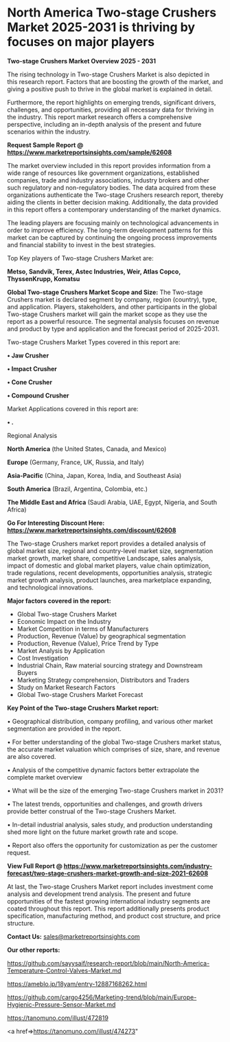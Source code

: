 # North America Two-stage Crushers Market 2025-2031 is thriving by focuses on major players

<Strong> Two-stage Crushers Market Overview 2025 - 2031</strong>

The rising technology in Two-stage Crushers Market is also depicted in this research report. Factors that are boosting the growth of the market, and giving a positive push to thrive in the global market is explained in detail.

Furthermore, the report highlights on emerging trends, significant drivers, challenges, and opportunities, providing all necessary data for thriving in the industry. This report market research offers a comprehensive perspective, including an in-depth analysis of the present and future scenarios within the industry.

<strong>Request Sample Report @ <a href=https://www.marketreportsinsights.com/sample/62608>https://www.marketreportsinsights.com/sample/62608</a></strong>

The market overview included in this report provides information from a wide range of resources like government organizations, established companies, trade and industry associations, industry brokers and other such regulatory and non-regulatory bodies. The data acquired from these organizations authenticate the Two-stage Crushers research report, thereby aiding the clients in better decision making. Additionally, the data provided in this report offers a contemporary understanding of the market dynamics.

The leading players are focusing mainly on technological advancements in order to improve efficiency. The long-term development patterns for this market can be captured by continuing the ongoing process improvements and financial stability to invest in the best strategies.

Top Key players of Two-stage Crushers Market are:

<strong>Metso, Sandvik, Terex, Astec Industries, Weir, Atlas Copco, ThyssenKrupp, Komatsu</strong>

<strong><b>Global Two-stage Crushers Market Scope and Size:</b></strong>
The Two-stage Crushers market is declared segment by company, region (country), type, and application. Players, stakeholders, and other participants in the global Two-stage Crushers market will gain the market scope as they use the report as a powerful resource. The segmental analysis focuses on revenue and product by type and application and the forecast period of 2025-2031.

Two-stage Crushers Market Types covered in this report are:

<strong>• Jaw Crusher

• Impact Crusher

• Cone Crusher

• Compound Crusher</strong>

Market Applications covered in this report are:

<strong>• .</strong> 

Regional Analysis

<strong>North America</strong> (the United States, Canada, and Mexico)

<strong>Europe</strong> (Germany, France, UK, Russia, and Italy)

<strong>Asia-Pacific</strong> (China, Japan, Korea, India, and Southeast Asia)

<strong>South America</strong> (Brazil, Argentina, Colombia, etc.)

<strong>The Middle East and Africa</strong> (Saudi Arabia, UAE, Egypt, Nigeria, and South Africa)

<strong>Go For Interesting Discount Here: <a href=https://www.marketreportsinsights.com/discount/62608>https://www.marketreportsinsights.com/discount/62608</a></strong>

The Two-stage Crushers market report provides a detailed analysis of global market size, regional and country-level market size, segmentation market growth, market share, competitive Landscape, sales analysis, impact of domestic and global market players, value chain optimization, trade regulations, recent developments, opportunities analysis, strategic market growth analysis, product launches, area marketplace expanding, and technological innovations.

<strong><b>Major factors covered in the report:</b></strong>
<ul>
  <li>Global Two-stage Crushers Market </li>
  <li>Economic Impact on the Industry</li>
  <li>Market Competition in terms of Manufacturers</li>
  <li>Production, Revenue (Value) by geographical segmentation</li>
  <li>Production, Revenue (Value), Price Trend by Type</li>
  <li>Market Analysis by Application</li>
  <li>Cost Investigation</li>
  <li>Industrial Chain, Raw material sourcing strategy and Downstream Buyers</li>
  <li>Marketing Strategy comprehension, Distributors and Traders</li>
  <li>Study on Market Research Factors</li>
  <li>Global Two-stage Crushers Market Forecast</li>
</ul>

<strong><b>Key Point of the Two-stage Crushers Market report:</b></strong>

• Geographical distribution, company profiling, and various other market segmentation are provided in the report.

• For better understanding of the global Two-stage Crushers market status, the accurate market valuation which comprises of size, share, and revenue are also covered.

• Analysis of the competitive dynamic factors better extrapolate the complete market overview

• What will be the size of the emerging Two-stage Crushers market in 2031?

• The latest trends, opportunities and challenges, and growth drivers provide better construal of the Two-stage Crushers Market.

• In-detail industrial analysis, sales study, and production understanding shed more light on the future market growth rate and scope.

• Report also offers the opportunity for customization as per the customer request.

<strong><b>View Full Report @ <a href=https://www.marketreportsinsights.com/industry-forecast/two-stage-crushers-market-growth-and-size-2021-62608>https://www.marketreportsinsights.com/industry-forecast/two-stage-crushers-market-growth-and-size-2021-62608</a></b></strong>


At last, the Two-stage Crushers Market report includes investment come analysis and development trend analysis. The present and future opportunities of the fastest growing international industry segments are coated throughout this report. This report additionally presents product specification, manufacturing method, and product cost structure, and price structure.

<strong>Contact Us:</strong>
sales@marketreportsinsights.com

<strong>Our other reports:</strong>

<a href=https://github.com/sayysaif/research-report/blob/main/North-America-Temperature-Control-Valves-Market.md>https://github.com/sayysaif/research-report/blob/main/North-America-Temperature-Control-Valves-Market.md</a>

<a href=https://ameblo.jp/18yam/entry-12887168262.html>https://ameblo.jp/18yam/entry-12887168262.html</a>

<a href=https://github.com/cargo4256/Marketing-trend/blob/main/Europe-Hygienic-Pressure-Sensor-Market.md>https://github.com/cargo4256/Marketing-trend/blob/main/Europe-Hygienic-Pressure-Sensor-Market.md</a>

<a href=https://tanomuno.com/illust/472819>https://tanomuno.com/illust/472819</a>

<a href=>https://tanomuno.com/illust/474273</a>"
